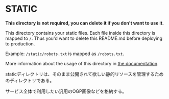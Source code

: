# STATIC

**This directory is not required, you can delete it if you don't want to use it.**

This directory contains your static files.
Each file inside this directory is mapped to `/`.
Thus you'd want to delete this README.md before deploying to production.

Example: `/static/robots.txt` is mapped as `/robots.txt`.

More information about the usage of this directory in [the documentation](https://nuxtjs.org/guide/assets#static).

staticディレクトリは、そのまま公開されて欲しい静的リソースを管理するためのディレクトリである。

サービス全体で利用したい汎用のOGP画像などを格納する。
